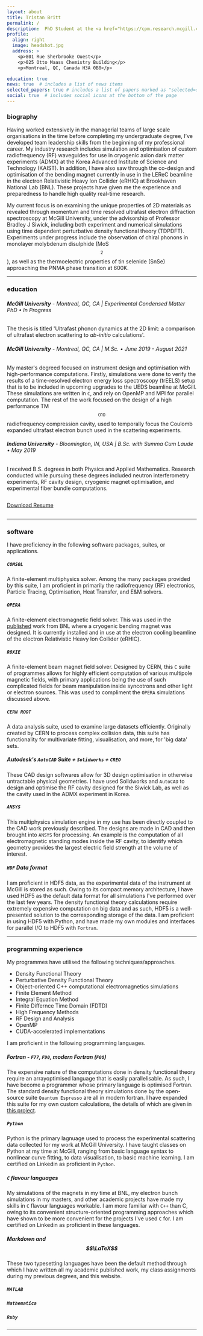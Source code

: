 ```yaml
---
layout: about
title: Tristan Britt
permalink: /
description:  PhD Student at the <a href="https://cpm.research.mcgill.ca">Centre for Physics of Materials</a>, McGill University.
profile:
  align: right
  image: headshot.jpg
  address: >
    <p>801 Rue Sherbrooke Ouest</p>
    <p>025 Otto Maass Chemistry Building</p>
    <p>Montreal, QC, Canada H3A 0B8</p>

education: true
news: true  # includes a list of news items
selected_papers: true # includes a list of papers marked as "selected={true}"
social: true  # includes social icons at the bottom of the page
---
```

### biography

Having worked extensively in the managerial teams of large scale organisations in the time before completing my undergraduate degree, I’ve developed team leadership skills from the beginning of my professional career. My industry research includes simulation and optimisation of custom radiofrequency (RF) waveguides for use in cryogenic axion dark matter experiments (ADMX) at the Korea Advanced Institute of Science and Technology (KAIST). In addition, I have also saw through the co-design and optimisation of the bending magnet currently in use in the LEReC beamline in the electron Relativistic Heavy Ion Collider (eRHIC) at Brookhaven National Lab (BNL). These projects have given me the experience and preparedness to handle high quality real-time research.

My current focus is on examining the unique properties of 2D materials as revealed through momentum and time resolved ultrafast electron diffraction spectroscopy at McGill University, under the advisorship of Professor Bradley J Siwick, including both experiment and numerical simulations using time dependent perturbative density functional theory (TDPDFT). Experiments under progress include the observation of chiral phonons in monolayer molybdenum disulphide (MoS$$_2$$), as well as the thermoelectric properties of tin selenide (SnSe) approaching the PNMA phase transition at 600K.

---

### education

###### **McGill University** - Montreal, QC, CA | *Experimental Condensed Matter PhD* • In Progress 
The thesis is titled 'Ultrafast phonon dynamics at the 2D limit: a comparison of ultrafast electron scattering to *ab-initio* calculations'. 

###### **McGill University** - Montreal, QC, CA | *M.Sc.* • June 2019 - August 2021
My master's degreed focused on instrument design and optimisation with high-performance computations. Firstly, simulations were done to verify the results of a time-resolved electron energy loss spectroscopy (trEELS) setup that is to be included in upcoming upgrades to the UEDS beamline at McGill. These simulations are written in `C`, and rely on OpenMP and MPI for parallel computation. The rest of the work focused on the design of a high performance TM$$_{010}$$ radiofrequency compression cavity, used to temporally focus the Coulomb expanded ultrafast electron bunch used in the scattering experiments. 
###### **Indiana University** - Bloomington, IN, USA | *B.Sc.* with Summa Cum Laude • May 2019
I received B.S. degrees in both Physics and Applied Mathematics. Research conducted while pursuing these degrees included neutron interferometry experiments, RF cavity design, cryogenic magnet optimisation, and experimental fiber bundle computations.
<div class="row">

  <div class="columns download">
     <p>
        <a href="assets/pdf/Tristan_Britt_Resume_Professional.pdf" class="button"><i class="fa fa-download"></i>  Download Resume</a>
     </p>
  </div>

</div>

---

### software

I have proficiency in the following software packages, suites, or applications.

##### `COMSOL`
A finite-element multiphysics solver. Among the many packages provided by this suite, I am proficient in primarily the radiofrequency (RF) electronics, Particle Tracing, Optimisation, Heat Transfer, and E&M solvers.

##### `OPERA`
A finite-element electromagnetic field solver. This was used in the [published](/portfolio/publications/) work from BNL where a cryogenic bending magnet was designed. It is currently installed and in use at the electron cooling beamline of the electron Relativistic Heavy Ion Collider (eRHIC).

##### `ROXIE`
A finite-element beam magnet field solver. Designed by CERN, this `C` suite of programmes allows for highly efficient computation of various multipole magnetic fields, with primary applications being the use of such complicated fields for beam manipulation inside syncotrons and other light or electron sources. This was used to compliment the `OPERA` simulations discussed above.

##### `CERN ROOT`
A data analysis suite, used to examine large datasets efficiently. Originally created by CERN to process complex collision data, this suite has functionality for multivariate fitting, visualisation, and more, for 'big data' sets.

##### Autodesk's `AutoCAD` Suite + `Solidworks` + `CREO`
These CAD design softwares allow for 3D design optimisation in otherwise untractable physical geometries. I have used Solidworks and `AutoCAD` to design and optimise the RF cavity designed for the Siwick Lab, as well as the cavity used in the ADMX experiment in Korea. 

##### `ANSYS`
This multiphysics simulation engine in my use has been directly coupled to the CAD work previously described. The designs are made in CAD and then brought into `ANSYS` for processing. An example is the computation of all electromagnetic standing modes inside the RF cavity, to identify which geometry provides the largest electric field strength at the volume of interest.

##### `HDF` Data format
I am proficient in HDF5 data, as the experimental data of the instrument at McGill is stored as such. Owing to its compact memory architecture, I have used HDF5 as the default data format for all simulations I've performed over the last few years. The density functional theory calculations require extremely expensive computation on big data and as such, HDF5 is a well-presented solution to the corresponding storage of the data. I am proficient in using HDF5 with Python, and have made my own modules and interfaces for parallel I/O to HDF5 with `Fortran`.

---

### programming experience

My programmes have utilised the following techniques/approaches.
* Density Functional Theory
* Perturbative Density Functional Theory
* Object-oriented C++ computational electromagnetics simulations
* Finite Element Method
* Integral Equation Method
* Finite Differnce Time Domain (FDTD)
* High Frequency Methods
* RF Design and Analysis
* OpenMP
* CUDA-accelerated implementations

I am proficient in the following programming languages.

##### Fortran - `F77`, `F90`, modern Fortran (`F08`)
The expensive nature of the computations done in density functional theory require an arrayoptimised language that is easily parallelisable. As such, I have become a programmer whose primary language is optimised Fortran. The standard density functional theory simulations done by the open-source suite `Quantum Espresso` are all in modern fortran. I have expanded this suite for my own custom calculations, the details of which are given in [this project](/portfolio/projects/2_project).

##### `Python`
Python is the primary lagnuage used to process the experimental scattering data collected for my work at McGill University. I have taught classes on Python at my time at McGill, ranging from basic language syntax to nonlinear curve fitting, to data visualisation, to basic machine learning. I am certified on Linkedin as proficient in `Python`.

##### `C` flavour languages
My simulations of the magnets in my time at BNL, my electron bunch simulations in my masters, and other academic projects have made my skills in `C` flavour languages workable. I am more familiar with `C++` than C, owing to its convenient structure-oriented programming approaches which have shown to be more convenient for the projects I've used `C` for. I am certified on Linkedin as proficient in these languages.

##### Markdown and $$\LaTeX$$
These two typesetting languages have been the default method through which I have written all my academic published work, my class assignments during my previous degrees, and this website.

##### `MATLAB`
##### `Mathematica`
##### `Ruby`
---
